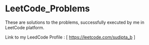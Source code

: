 # LeetCode_Problems

These are solutions to the problems, successfully executed by me in LeetCode platform.

Link to my LeedCode Profile : [ https://leetcode.com/sudipta_b ]
